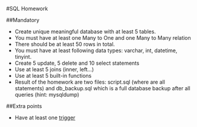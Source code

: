 #SQL Homework

##Mandatory

* Create unique meaningful database with at least 5 tables.
* You must have at least one Many to One and one Many to Many relation
* There should be at least 50 rows in total.
* You must have at least following data types: varchar, int, datetime, tinyint.
* Create 5 update, 5 delete and 10 select statements
* Use at least 5 joins (inner, left...)
* Use at least 5 built-in functions
* Result of the homework are two files: script.sql (where are all statements) and db_backup.sql which is a full database backup after all queries (hint: mysqldump)


##Extra points
* Have at least one [trigger](https://dev.mysql.com/doc/refman/8.0/en/create-trigger.html)